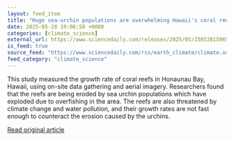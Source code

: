 ```yaml
---
layout: feed_item
title: "Huge sea-urchin populations are overwhelming Hawaii's coral reefs"
date: 2025-05-28 19:06:50 +0000
categories: [climate_science]
external_url: https://www.sciencedaily.com/releases/2025/05/250528150650.htm
is_feed: true
source_feed: "https://www.sciencedaily.com/rss/earth_climate/climate.xml"
feed_category: "climate_science"
---
```


This study measured the growth rate of coral reefs in Honaunau Bay, Hawaii, using on-site data gathering and aerial imagery. Researchers found that the reefs are being eroded by sea urchin populations which have exploded due to overfishing in the area. The reefs are also threatened by climate change and water pollution, and their growth rates are not fast enough to counteract the erosion caused by the urchins.

[Read original article](https://www.sciencedaily.com/releases/2025/05/250528150650.htm)
